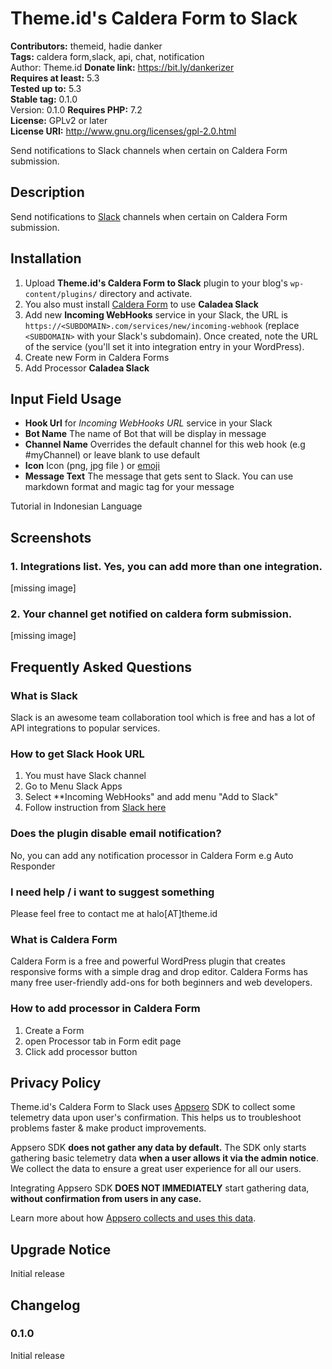 # Theme.id's Caldera Form to Slack 
**Contributors:**      themeid, hadie danker  
**Tags:**              caldera form,slack, api, chat, notification  
Author:            Theme.id
**Donate link:**       https://bit.ly/dankerizer  
**Requires at least:** 5.3  
**Tested up to:**      5.3  
**Stable tag:**        0.1.0  
Version:           0.1.0
**Requires PHP:**      7.2  
**License:**           GPLv2 or later  
**License URI:**       http://www.gnu.org/licenses/gpl-2.0.html  

Send notifications to Slack channels when certain on Caldera Form submission.


## Description 
Send notifications to [Slack](https://slack.com) channels when certain on Caldera Form submission.


## Installation 

1. Upload **Theme.id's Caldera Form to Slack** plugin to your blog's `wp-content/plugins/` directory and activate.
2. You also must install [Caldera Form](https://wordpress.org/plugins/caldera-forms/) to use **Caladea Slack**
3. Add new **Incoming WebHooks** service in your Slack, the URL is `https://<SUBDOMAIN>.com/services/new/incoming-webhook` (replace `<SUBDOMAIN>` with your Slack's subdomain). Once created, note the URL of the service (you'll set it into integration entry in your WordPress).
4. Create new Form in Caldera Forms
5. Add Processor **Caladea Slack**


## Input Field Usage 

* **Hook Url** for _Incoming WebHooks URL_ service in your Slack
* **Bot Name** The name of Bot that will be display in message
* **Channel Name** Overrides the default channel for this web hook (e.g #myChannel) or leave blank to use default
* **Icon** Icon (png, jpg file ) or [emoji](https://www.webfx.com/tools/emoji-cheat-sheet/)
* **Message Text** The message that gets sent to Slack. You can use markdown format and magic tag for your message

Tutorial in Indonesian Language


## Screenshots 

### 1. Integrations list. Yes, you can add more than one integration.
[missing image]

### 2. Your channel get notified on caldera form submission.
[missing image]



## Frequently Asked Questions 


### What is Slack 
Slack is an awesome team collaboration tool which is free and has a lot of API integrations to popular services.


### How to get Slack Hook URL 
1. You must have Slack channel
2. Go to Menu Slack Apps
3. Select **Incoming WebHooks" and add menu "Add to Slack"
4. Follow instruction from [Slack here](https://api.slack.com/custom-integrations)


###  Does the plugin disable email notification? 
No, you can add any notification processor in Caldera Form e.g Auto Responder


### I need help / i want to suggest something 
Please feel free to contact me at halo[AT]theme.id


### What is Caldera Form 
Caldera Form is a free and powerful WordPress plugin that creates responsive forms with a simple drag and drop editor. Caldera Forms has many free user-friendly add-ons for both beginners and web developers.


### How to add processor in Caldera Form 
1. Create a Form
2. open Processor tab in Form edit page
3. Click add processor button



## Privacy Policy  
Theme.id's Caldera Form to Slack uses [Appsero](https://appsero.com) SDK to collect some telemetry data upon user's confirmation. This helps us to troubleshoot problems faster & make product improvements.

Appsero SDK **does not gather any data by default.** The SDK only starts gathering basic telemetry data **when a user allows it via the admin notice**. We collect the data to ensure a great user experience for all our users.

Integrating Appsero SDK **DOES NOT IMMEDIATELY** start gathering data, **without confirmation from users in any case.**

Learn more about how [Appsero collects and uses this data](https://appsero.com/privacy-policy/).



## Upgrade Notice 
 Initial release



## Changelog 


### 0.1.0 
Initial release
